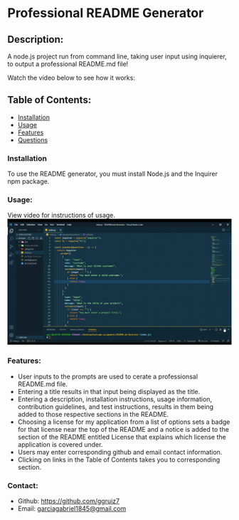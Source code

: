 # Professional README Generator

## Description:

A node.js project run from command line, taking user input using inquierer, to output a professional README.md file!

Watch the video below to see how it works:

## Table of Contents:

- [Installation](#installation)
- [Usage](#usage)
- [Features](#features)
- [Questions](#questions)

### Installation

To use the README generator, you must install Node.js and the Inquirer npm package.

### Usage:

View video for instructions of usage.
![gif of README generator](./GIF/READMEgenerator.gif)

### Features:

- User inputs to the prompts are used to cerate a professionsal README.md file.
- Entering a title results in that input being displayed as the title.
- Entering a description, installation instructions, usage information, contribution guidelines, and test instructions, results in them being added to those respective sections in the README.
- Choosing a license for my application from a list of options
  sets a badge for that license near the top of the README and a notice is added to the section of the README entitled License that explains which license the application is covered under.
- Users may enter corresponding github and email contact information.
- Clicking on links in the Table of Contents takes you to corresponding section.

### Contact:

- Github: https://github.com/ggruiz7
- Email: garciagabriel1845@gmail.com
